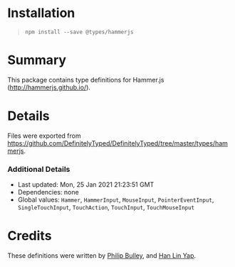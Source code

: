 # Installation
> `npm install --save @types/hammerjs`

# Summary
This package contains type definitions for Hammer.js (http://hammerjs.github.io/).

# Details
Files were exported from https://github.com/DefinitelyTyped/DefinitelyTyped/tree/master/types/hammerjs.

### Additional Details
 * Last updated: Mon, 25 Jan 2021 21:23:51 GMT
 * Dependencies: none
 * Global values: `Hammer`, `HammerInput`, `MouseInput`, `PointerEventInput`, `SingleTouchInput`, `TouchAction`, `TouchInput`, `TouchMouseInput`

# Credits
These definitions were written by [Philip Bulley](https://github.com/milkisevil), and [Han Lin Yap](https://github.com/codler).
